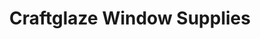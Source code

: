 ---
title: "Craftglaze Window Supplies"
url: /ilkeston/craftglaze-window-supplies/
shop: Glaserei
---